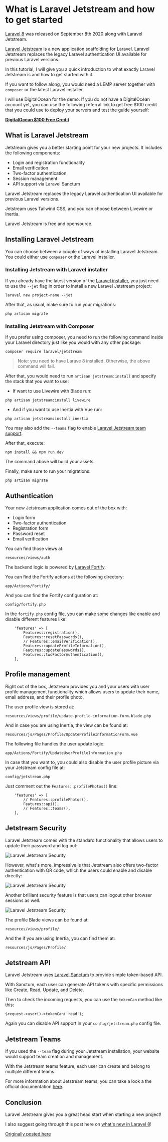 # What is Laravel Jetstream and how to get started

[Laravel 8](https://laravel.com/docs/master/releases) was released on September 8th 2020 along with Laravel Jetstream.

[Laravel Jetstream](https://jetstream.laravel.com/1.x/introduction.html) is a new application scaffolding for Laravel. Laravel Jetstream replaces the legacy Laravel authentication UI available for previous Laravel versions.

In this tutorial, I will give you a quick introduction to what exactly Laravel Jetstream is and how to get started with it.

If you want to follow along, you would need a LEMP server together with `composer` or the latest Laravel installer.

I will use DigitalOcean for the demo. If you do not have a DigitalOcean account yet, you can use the following referral link to get free $100 credit that you could use to deploy your servers and test the guide yourself:

**[DigitalOcean $100 Free Credit](https://m.do.co/c/2a9bba940f39)**

## What is Laravel Jetstream

Jetstream gives you a better starting point for your new projects. It includes the following components:

* Login and registration functionality
* Email verification
* Two-factor authentication
* Session management
* API support via Laravel Sanctum

Laravel Jetstream replaces the legacy Laravel authentication UI available for previous Laravel versions. 

Jetstream uses Tailwind CSS, and you can choose between Livewire or Inertia.

Laravel Jetstream is free and opensource.

## Installing Laravel Jetstream

You can choose between a couple of ways of installing Laravel Jetstream. You could either use `composer` or the Laravel installer.

### Installing Jetstream with Laravel installer

If you already have the latest version of the [Laravel installer](https://laravel.com/docs/8.x/installation#installing-laravel), you just need to use the `--jet` flag in order to install a new Laravel Jetstream project:

```
laravel new project-name --jet
```

After that, as usual, make sure to run your migrations:

```
php artisan migrate
```

### Installing Jetstream with Composer

If you prefer using composer, you need to run the following command inside your Laravel directory just like you would with any other package:

```
composer require laravel/jetstream
```

> Note: you need to have Larave 8 installed. Otherwise, the above command will fail.

After that, you would need to run `artisan jetstream:install` and specify the stack that you want to use:

* If want to use Livewire with Blade run:

```
php artisan jetstream:install livewire
```

* And if you want to use Inertia with Vue run:

```
php artisan jetstream:install inertia
```

You may also add the `--teams` flag to enable [Laravel Jetstream team support](https://jetstream.laravel.com/1.x/features/teams.html).

After that, execute:

```
npm install && npm run dev
```

The command above will build your assets.

Finally, make sure to run your migrations:

```
php artisan migrate
```

## Authentication

Your new Jetstream application comes out of the box with:

* Login form
* Two-factor authentication
* Registration form
* Password reset
* Email verification

You can find those views at:

```
resources/views/auth
```

The backend logic is powered by [Laravel Fortify](https://github.com/laravel/fortify).

You can find the Fortify actions at the following directory:

```
app/Actions/Fortify/
```

And you can find the Fortify configuration at:

```
config/fortify.php
```

In the `fortify.php` config file, you can make some changes like enable and disable different features like:

```
    'features' => [
        Features::registration(),
        Features::resetPasswords(),
        // Features::emailVerification(),
        Features::updateProfileInformation(),
        Features::updatePasswords(),
        Features::twoFactorAuthentication(),
    ],
```

## Profile management

Right out of the box, Jetstream provides you and your users with user profile management functionality which allows users to update their name, email address, and their profile photo.

The user profile view is stored at:

```
resources/views/profile/update-profile-information-form.blade.php
```

And in case you are using Inertia, the view can be found at:

```
resources/js/Pages/Profile/UpdateProfileInformationForm.vue
```

The following file handles the user update logic:

```
app/Actions/Fortify/UpdateUserProfileInformation.php
```

In case that you want to, you could also disable the user profile picture via your Jetstream config file at:

```
config/jetstream.php
```

Just comment out the `Features::profilePhotos()` line:

```
    'features' => [
        // Features::profilePhotos(),
        Features::api(),
        // Features::teams(),
    ],
```

## Jetstream Security

Laravel Jetstream comes with the standard functionality that allows users to update their password and log out:

![Laravel Jetstream Security](https://imgur.com/kWsSI0y.png)

However, what's more, impressive is that Jetstream also offers two-factor authentication with QR code, which the users could enable and disable directly:

![Laravel Jetstream Security](https://imgur.com/E7x8elZ.png)

Another brilliant security feature is that users can logout other browser sessions as well.

![Laravel Jetstream Security](https://imgur.com/kg0g4W4.png)

The profile Blade views can be found at:

```
resources/views/profile/
```

And the if you are using Inertia, you can find them at:

```
resources/js/Pages/Profile/
```

## Jetstream API

Laravel Jetstream uses [Laravel Sanctum](https://laravel.com/docs/sanctum) to provide simple token-based API. 

With Sanctum, each user can generate API tokens with specific permissions like Create, Read, Update, and Delete.

Then to check the incoming requests, you can use the `tokenCan` method like this:

```
$request->user()->tokenCan('read');
```

Again you can disable API support in your `config/jetstream.php` config file.

## Jetstream Teams

If you used the `--team` flag during your Jetstream installation, your website would support team creation and management.

With the Jetstream teams feature, each user can create and belong to multiple different teams. 

For more information about Jetstream teams, you can take a look a the official documentation [here](https://jetstream.laravel.com/1.x/features/teams.html).

## Conclusion

Laravel Jetstream gives you a great head start when starting a new project!

I also suggest going through this post here on [what's new in Laravel 8](https://devdojo.com/bobbyiliev/what-is-new-in-laravel-8)!

[Originally posted here](https://devdojo.com/bobbyiliev/what-is-laravel-jetstream-and-how-to-get-started)